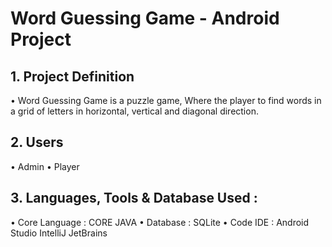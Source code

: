 # Word Guessing Game - Android Project

## 1. Project Definition

• Word Guessing Game is a puzzle game, Where the player to find words in a grid of letters in horizontal, vertical and diagonal direction.

## 2. Users

• Admin
• Player

## 3. Languages, Tools & Database Used :

• Core Language : CORE JAVA
• Database : SQLite
• Code IDE : Android Studio IntelliJ JetBrains
